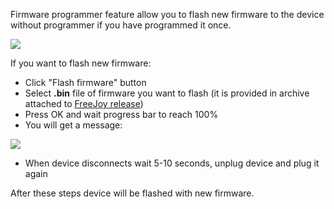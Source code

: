 Firmware programmer feature allow you to flash new firmware to the device without programmer if you have programmed it once.

<img src="https://d.radikal.ru/d16/2001/1f/9d871b290323.png"/>

If you want to flash new firmware:

* Click "Flash firmware" button
* Select **.bin** file of firmware you want to flash (it is provided in archive attached to [FreeJoy release](https://github.com/vostrenkov/FreeJoy/releases))
* Press OK and wait progress bar to reach 100%
* You will get a message:

<img src="https://d.radikal.ru/d16/2001/87/81f5de316304.png"/>

* When device disconnects wait 5-10 seconds, unplug device and plug it again

After these steps device will be flashed with new firmware.